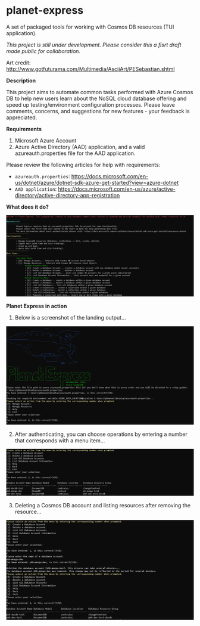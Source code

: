 # planet-express
A set of packaged tools for working with Cosmos DB resources (TUI application).

*This project is still under development. Please consider this a fisrt draft made public for collaboration.*

Art credit: http://www.gotfuturama.com/Multimedia/AsciiArt/PESebastian.shtml

**Description**

This project aims to automate common tasks performed with Azure Cosmos DB to help new users learn about the NoSQL cloud database offering and speed up testing/environment configuration processes. Please leave comments, concerns, and suggestions for new features - your feedback is appreciated.

**Requirements**
1. Microsoft Azure Account
2. Azure Active Directory (AAD) application, and a valid azureauth.properties file for the AAD application. 

Please review the following articles for help with requirements:
- `azureauth.properties`: https://docs.microsoft.com/en-us/dotnet/azure/dotnet-sdk-azure-get-started?view=azure-dotnet
- `AAD application`: https://docs.microsoft.com/en-us/azure/active-directory/active-directory-app-registration

**What does it do?**

![alt text](https://github.com/philbennett94/planet-express/blob/master/pics/pe4.PNG)

**Planet Express in action**

1. Below is a screenshot of the landing output...

![alt text](https://github.com/philbennett94/planet-express/blob/master/pics/pe1.PNG)

2. After authenticating, you can choose operations by entering a number that corresponds with a menu item...

![alt text](https://github.com/philbennett94/planet-express/blob/master/pics/pe2.PNG)

3. Deleting a Cosmos DB account and listing resources after removing the resource...

![alt text](https://github.com/philbennett94/planet-express/blob/master/pics/pe3.PNG)
